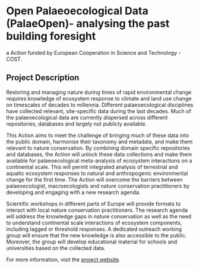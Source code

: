 # Open Palaeoecological Data (PalaeOpen)- analysing the past building foresight
a Action funded by European Cooperation in Science and Technology - COST.

## Project Description
Restoring and managing nature during times of rapid environmental change requires knowledge of ecosystem response to climate and land use change on timescales of decades to millennia. Different palaeoecological disciplines have collected relevant, site-specific data during the last decades. Much of the palaeoecological data are currently dispersed across different repositories, databases and largely not publicly available.

This Action aims to meet the challenge of bringing much of these data into the public domain, harmonise their taxonomy and metadata, and make them relevant to nature conservation. By combining domain specific repositories and databases, the Action will unlock these data collections and make them available for palaeoecological meta-analysis of ecosystem interactions on a continental scale. This will permit integrated analysis of terrestrial and aquatic ecosystem responses to natural and anthropogenic environmental change for the first time. The Action will overcome the barriers between palaeoecologist, macroecologists and nature conservation practitioners by developing and engaging with a new research agenda.

Scientific workshops in different parts of Europe will provide formats to interact with local nature conservation practitioners. The research agenda will address the knowledge gaps in nature conservation as well as the need to understand continental scale interactions of ecosystem components, including lagged or threshold responses. A dedicated outreach working group will ensure that the new knowledge is also accessible to the public. Moreover, the group will develop educational material for schools and universities based on the collected data.

For more information, visit the [project website](https://www.cost.eu/actions/CA23116/).
